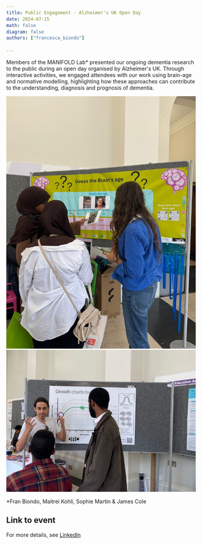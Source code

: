 ```yaml
---
title: Public Engagement - Alzheimer's UK Open Day 
date: 2024-07-15
math: false
diagram: false
authors: ["francesca_biondo"]
    
---
```


Members of the MANIFOLD Lab* presented our ongoing dementia research to the public during an open day organised by Alzheimer's UK. Through interactive activities, we engaged attendees with our work using brain-age and normative modelling, highlighting how these approaches can contribute to the understanding, diagnosis and prognosis of dementia.

![Image alt](ALzUk1.jpg)
![Image alt](AlzUK2.jpg)

*Fran Biondo, Maitrei Kohli, Sophie Martin & James Cole

## Link to event 
For more details, see [LinkedIn](https://www.linkedin.com/posts/ucl-centre-medical-image-computing-cmic_well-done-to-the-team-in-cmic-that-showcased-ugcPost-7227597159196430336-eqol?utm_source=share&utm_medium=member_desktop)
